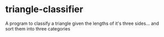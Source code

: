 triangle-classifier
===================
A program to classify a triangle given the lengths of it's three sides...
and sort them into three categories
